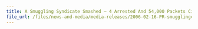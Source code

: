 ```yaml
---
title: A Smuggling Syndicate Smashed – 4 Arrested And 54,000 Packets Cigarettes Seized
file_url: /files/news-and-media/media-releases/2006-02-16-PR-smugglingcig.pdf
---
```

